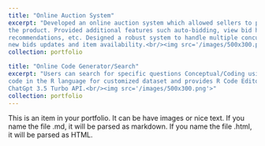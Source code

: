 ```yaml
---
title: "Online Auction System"
excerpt: "Developed an online auction system which allowed sellers to post auctions for an item and potential buyers to bid for
the product. Provided additional features such auto-bidding, view bid history, website statistics, product
recommendations, etc. Designed a robust system to handle multiple concurrent requests and also provided bid alerts,
new bids updates and item availability.<br/><img src='/images/500x300.png'>"
collection: portfolio

title: "Online Code Generator/Search"
excerpt: "Users can search for specific questions Conceptual/Coding using OpenAI APIs. The interface lets users retrieve source
code in the R language for customized dataset and provides R Code Editor to run the retrieved code. Experimented with
ChatGpt 3.5 Turbo API.<br/><img src='/images/500x300.png'>"
collection: portfolio
---
```

This is an item in your portfolio. It can be have images or nice text. If you name the file .md, it will be parsed as markdown. If you name the file .html, it will be parsed as HTML. 

